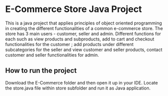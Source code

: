 # E-Commerce Store Java Project
This is a java project that applies principles of object oriented programming in creating the different functionalities of a common e-commerce store. The store has 3 main users - customer, seller and admin. Different functions for each such as view products and subproducts, add to cart and checkout functionalities for the customer ; add products under different subcategories for the seller and view customer and seller products, contact customer and seller functionalities for admin. 

## How to run the project
Download the E-Commerce folder and then open it up in your IDE. Locate the store.java file within store subfolder and run it as Java application.  
